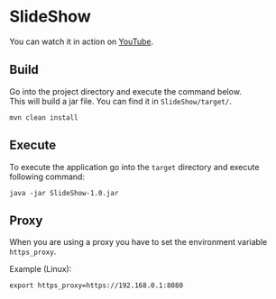 # SlideShow

You can watch it in action on [YouTube](https://www.youtube.com/watch?v=BmSBQlLC_Yc).

## Build

Go into the project directory and execute the command below.
<br>
This will build a jar file. You can find it in `SlideShow/target/`.

`mvn clean install`

## Execute

To execute the application go into the `target` directory and execute following command:

`java -jar SlideShow-1.0.jar`

## Proxy

When you are using a proxy you have to set the environment variable `https_proxy`.

Example (Linux):

`export https_proxy=https://192.168.0.1:8080`
